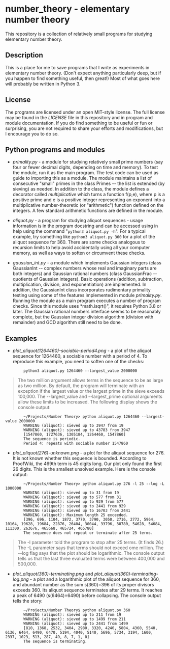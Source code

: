 # number_theory - elementary number theory

This repository is a collection of relatively small programs for studying elementary number theory.

## Description

This is a place for me to save programs that I write as experiments in elementary number theory.  (Don't expect anything particularly deep, but if you happen to find something useful, then great!)  Most of what goes here will probably be written in Python 3.

## License

The programs are licensed under an open MIT-style license.  The full license may be found in the *LICENSE* file in this repository and in program and module documentation.  If you do find something to be useful or fun or surprising, you are not required to share your efforts and modifications, but I encourage you to do so.

## Python programs and modules

* *primality.py* - a module for studying relatively small prime numbers (say four or fewer decimal digits, depending on time and memory).  To test the module, run it as the main program.  The test code can be used as guide to importing this as a module.  The module maintains a list of consecutive "small" primes in the class Primes -- the list is extended (by sieving) as needed.  In addition to the class, the module defines a decorator called *multiplicative* which turns a function f(p,e), where p is a positive prime and e is a positive integer representing an exponent into a multiplicative number-theoretic (or "arithmetic") function defined on the integers.  A few standard arithmetic functions are defined in the module.

* *aliquot.py* - a program for studying aliquot sequences - usage information is in the program docstring and can be accessed using in help using the command "`python3 aliquot.py -h`".  For a typical example, try something like `python3 aliquot.py 360` for a plot of the aliquot sequence for 360.  There are some checks analogous to recursion limits to help avoid accidentally using all your computer memory, as well as ways to soften or circumvent these checks.

* *gaussian_int.py* - a module which implements Gaussian integers (class GaussianInt -- complex numbers whose real and imaginary parts are both integers) and Gaussian rational numbers (class GaussianFrac -- quotients of Gaussian integers).  Basic operations (addition, subtraction, multiplication, division, and exponentiation) are implemented.  In addition, the GaussianInt class incorporates rudimentary primality testing using some of the features implemented in module *primality.py*.  Running the module as a main program executes a number of program checks.  Since this module uses *math.isqrt()", it requires Python 3.8 or later.  The Gaussian rational numbers interface seems to be reasonably complete, but the Gaussian integer division algorithm (division with remainder) and GCD algorithm still need to be done.

## Examples

* *plot_aliquot(1264460)-sociable-period4.png* - a plot of the aliquot sequence for 1264460, a sociable number with a period of 4.  To reproduce this example, you need to soften one of the checks:

```
        python3 aliquot.py 1264460 --largest_value 2000000
```

>  The two million argument allows terms in the sequence to be as large as two million.  By default, the program will terminate with an exception if the largest value or the largest prime in the sieve exceeds 100,000.  The --largest_value and --largest_prime optional arguments allow these limits to be increased.  The following display shows the console output:

```
        ~/Projects/Number Theory> python aliquot.py 1264460 --largest-value 2000000
        WARNING (aliquot): sieved up to 3947 from 19
        WARNING (aliquot): sieved up to 43783 from 3947
        [1547860, 1727636, 1305184, 1264460, 1547860]
        The sequence is periodic.
        Period 4: repeats with sociable number 1547860 
```
 
* *plot_aliquot(276)-unknown.png* - a plot for the aliquot sequence for 276.  It is not known whether this sequence is bounded. According to ProofWiki, the 469th term is 45 digits long.  Our plot only found the first 26 digits.  This is the smallest unsolved example.  Here is the console output:

```
        ~/Projects/Number Theory> python aliquot.py 276 -l 25 --log -L 1000000
        WARNING (aliquot): sieved up to 31 from 19
        WARNING (aliquot): sieved up to 577 from 31
        WARNING (aliquot): sieved up to 929 from 577
        WARNING (aliquot): sieved up to 2441 from 929
        WARNING (aliquot): sieved up to 16703 from 2441
        WARNING (aliquot): Maximum length 25 exceeded.
        [396, 696, 1104, 1872, 3770, 3790, 3050, 2716, 2772, 5964, 10164, 19628, 19684, 22876, 26404, 30044, 33796, 38780, 54628, 54684, 111300, 263676, 465668, 465724, 465780]
        The sequence does not repeat or terminate after 25 terms.
```

>  The -l parameter told the program to stop after 25 terms.  (It finds 26.)  The -L parameter says that terms should not exceed ome million.  The --log flag says that the plot should be logarithmic. The console output tells us that the last three evaluated terms were between 400,000 and 500,000.

* *plot_aliquot(360)-terminating.png* and *plot_aliquot(360)-terminating-log.png* - a plot and a logarithmic plot of the aliquot sequence for 360, and abundant number as the sum s(360)=396 of its proper divisors exceeds 360.  Its aliquot sequence terminates after 29 terms.  It reaches a peak of 6490 (s(6464)=6490) before collapsing.  The console output tells the story:

```
        ~/Projects/Number Theory$ python aliquot.py 360
        WARNING (aliquot): sieved up to 211 from 19
        WARNING (aliquot): sieved up to 1499 from 211
        WARNING (aliquot): sieved up to 2441 from 1499
        [810, 1368, 2532, 3404, 2980, 3320, 4240, 5804, 4360, 5540, 6136, 6464, 6490, 6470, 5194, 4040, 5140, 5696, 5734, 3194, 1600, 2337, 1023, 513, 287, 49, 8, 7, 1, 0]
        The sequence is terminating.
```

